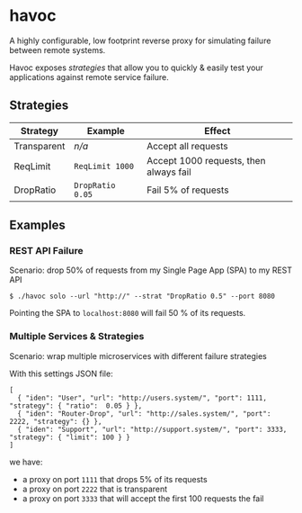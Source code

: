 # havoc

A highly configurable, low footprint reverse proxy for simulating failure between remote systems.

Havoc exposes _strategies_ that allow you to quickly &amp; easily test your applications against
remote service failure.

## Strategies

| Strategy | Example | Effect|
|---|---|---|
| Transparent | _n/a_ | Accept all requests |
| ReqLimit    | `ReqLimit 1000`  | Accept 1000 requests, then always fail |
| DropRatio   | `DropRatio 0.05 `| Fail 5% of requests |

## Examples

### REST API Failure

Scenario: drop 50% of requests from my Single Page App (SPA) to my REST API

    $ ./havoc solo --url "http://" --strat "DropRatio 0.5" --port 8080

Pointing the SPA to `localhost:8080` will fail 50 % of its requests.

### Multiple Services &amp; Strategies

Scenario: wrap multiple microservices with different failure strategies

With this settings JSON file:

    [
      { "iden": "User", "url": "http://users.system/", "port": 1111, "strategy": { "ratio":  0.05 } },
      { "iden": "Router-Drop", "url": "http://sales.system/", "port": 2222, "strategy": {} },
      { "iden": "Support", "url": "http://support.system/", "port": 3333, "strategy": { "limit": 100 } }
    ]
 we have:
  * a proxy on port `1111` that drops 5% of its requests
  * a proxy on port `2222` that is transparent
  * a proxy on port `3333` that will accept the first 100 requests the fail
